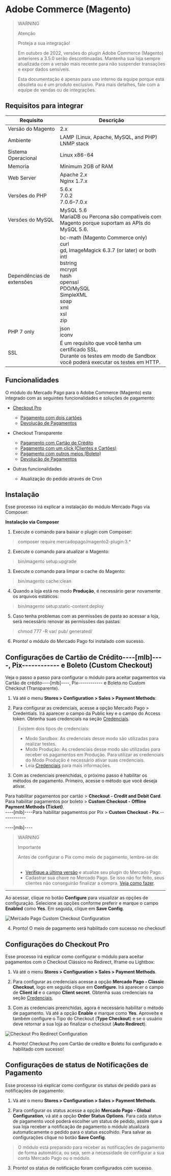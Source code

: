# Adobe Commerce (Magento)

> WARNING
>
> Atenção
>
> Proteja a sua integração!
>
> Em outubro de 2022, versões do plugin Adobe Commerce (Magento) anteriores a 3.5.0 serão descontinuadas. Mantenha sua loja sempre atualizada com a versão mais recente para não suspender transações e expor dados sensíveis.
>
> Esta documentação é apenas para uso interno da equipe porque está obsoleta ou é um produto exclusivo. Para mais detalhes, fale com a equipe de vendas ou de integrações.

## Requisitos para integrar

| Requisito | Descrição |
| --- | --- |
| Versão do Magento | 2.x |
| Ambiente | LAMP (Linux, Apache, MySQL, and PHP)<br/>LNMP stack |
| Sistema Operacional | Linux x86-64 |
| Memoria | Minimum 2GB of RAM |
| Web Server | Apache 2.x<br/>Nginx 1.7.x |
| Versões do PHP | 5.6.x<br/>7.0.2<br/>7.0.6–7.0.x<br/> |
| Versões do MySQL | MySQL 5.6<br/>MariaDB ou Percona são compatíveis com Magento porque suportam as APIs do MySQL 5.6. |
| Dependências de extensões | bc-math (Magento Commerce only)<br/>curl<br/>gd, ImageMagick 6.3.7 (or later) or both<br/>intl<br/>bstring<br/>mcrypt<br/>hash<br/>openssl<br/>PDO/MySQL<br/>SimpleXML<br/>soap<br/>xml<br/>xsl<br/>zip<br/> |
| PHP 7 only | json<br/>iconv |
| SSL | É um requisito que você tenha um certificado SSL.<br/>Durante os testes em modo de Sandbox você poderá executar os testes em HTTP. |


## Funcionalidades

O módulo do Mercado Pago para o Adobe Commerce (Magento) esta integrado com as seguintes funcionalidades e soluções de pagamento:

* [Checkout Pro](https://www.mercadopago[FAKER][URL][DOMAIN]/developers/pt/guides/online-payments/checkout-pro/introduction)
    * [Pagamento com dois cartões](https://www.mercadopago[FAKER][URL][DOMAIN]/developers/pt/guides/online-payments/checkout-pro/configurations/#bookmark_pagamentos_com_2_cartão_de_crédito)
    * [Devolução de Pagamentos](https://www.mercadopago[FAKER][URL][DOMAIN]/developers/pt/guides/manage-account/account/cancellations-and-refunds)


* Checkout Transparente
    * [Pagamento com Cartão de Crédito](https://www.mercadopago[FAKER][URL][DOMAIN]/developers/pt/guides/online-payments/checkout-api/receiving-payment-by-card)
    * [Pagamento com um click (Clientes e Cartões)](https://www.mercadopago[FAKER][URL][DOMAIN]/developers/pt/guides/online-payments/checkout-api/advanced-integration)
    * [Pagamento com outros meios (Boleto)](https://www.mercadopago[FAKER][URL][DOMAIN]/developers/pt/guides/online-payments/checkout-api/other-payment-ways)
    * [Devolução de Pagamentos](https://www.mercadopago[FAKER][URL][DOMAIN]/developers/pt/guides/manage-account/account/cancellations-and-refunds)


* Outras funcionalidades
    * Atualização do pedido através de Cron


## Instalação

Esse processo irá explicar a instalação do módulo Mercado Pago via Composer:

**Instalação via Composer**

1) Execute o comando para baixar o plugin com Composer:

> composer require mercadopago/magento2-plugin:3.*

2) Execute o comando para atualizar o Magento:

> bin/magento setup:upgrade

3) Execute o comando para limpar o cache do Magento:

> bin/magento cache:clean

4) Quando a loja está no modo **Produção**, é necessário gerar novamente os arquivos estáticos:

> bin/magento setup:static-content:deploy

5) Caso tenha problemas com as permissões de pasta ao acessar a loja, será necessário renovar as permissões das pastas:

> chmod 777 -R var/ pub/ generated/

6) Pronto! o módulo do Mercado Pago foi instalado com sucesso.


## Configurações de Cartão de Crédito----[mlb]----, Pix------------ e Boleto (Custom Checkout)

Veja o passo a passo para configurar o módulo para aceitar pagamentos via Cartão de crédito----[mlb]----, Pix------------ e Boleto no Custom Checkout (Transparente). 

1) Vá até o menu **Stores > Configuration > Sales > Payment Methods**:

2) Para configurar as credenciais, acesse a opção Mercado Pago > Credentials. Irá aparecer o campo da Public key e o campo do Access token. Obtenha suas credenciais na seção [Credenciais]([FAKER][CREDENTIALS][URL]).

> Existem dois tipos de credenciais:
> * Modo Sandbox: As credenciais desse modo são utilizadas para realizar testes.
> * Modo Produção: As credenciais desse modo são utilizadas para receber os pagamentos em Produção. Para utilizar as credenciais do Modo Produção é necessário ativar suas credenciais.
> * Leia [Credenciais](https://www.mercadopago[FAKER][URL][DOMAIN]/developers/pt/guides/resources/credentials) para mais informações. 

3) Com as credenciais preenchidas, o próximo passo é habilitar os métodos de pagamento.
Primeiro, acesse o método que você deseja ativar.

Para habilitar pagamentos por cartão > **Checkout - Credit and Debit Card**.<br>
Para habilitar pagamentos por boleto > **Custom Checkout - Offline Payment Methods (Ticket)**.<br>
----[mlb]----Para habilitar pagamentos por Pix  > **Custom Checkout - Pix**.------------

----[mlb]----

> WARNING
>
> Importante
>
> Antes de configurar o Pix como meio de pagamento, lembre-se de:<br><br>
> - [Verifique a última versão](https://marketplace.magento.com/mercadopago-core.html#product.info.details.release_notes) e atualize seu plugin do Mercado Pago.<br>
> - Cadastrar sua chave no Mercado Pago. Se isso não for feito, seus clientes não conseguirão finalizar a compra. [Veja como fazer](https://www.mercadopago.com.br/stop/pix?url=https%3A%2F%2Fwww.mercadopago.com.br%2Fadmin-pix-keys%2Fmy-keys&authentication_mode=required).

------------ 

Ao acessar, clique no botão **Configure** para visualizar as opções de configuração. Selecione as opções conforme preferir e marque o campo **Enabled** como **Yes**. Em seguida, clique em **Save Config**.

![Mercado Pago Custom Checkout Configuration](images/magento2/mercadopago_custom_checkout_configuration.png)

4) Pronto! O meio de pagamento será habilitado com sucesso no checkout!


## Configurações do Checkout Pro

Esse processo irá explicar como configurar o módulo para aceitar pagamentos com o Checkout Clássico no Redirect, Iframe ou Lightbox:

1) Vá até o menu  **Stores > Configuration > Sales > Payment Methods**.

2) Para configurar as credenciais acesse a opção **Mercado Pago - Classic Checkout**, logo em seguida clique em **Configure**. Irá aparecer o campo de **Client id** e o campo **Client secret**. Obtenha suas credenciais na seção [Credenciais]([FAKER][CREDENTIALS][URL]).

3) Com as credenciais preenchidas, agora é necessário habilitar o método de pagamento. Vá até a opção **Enable** e marque como **Yes**.
Aproveite e também configure o Tipo do Checkout (**Type Checkout**) e se o usuário deve retornar a sua loja ao finalizar o checkout (**Auto Redirect**).

![Checkout Pro Redirect Configuration](images/magento2/mercadopago_global_configuration.png)

4)  Pronto! Checkout Pro com Cartão de crédito e Boleto foi configurado e habilitado com sucesso!


## Configurações de status de Notificações de Pagamento

Esse processo irá explicar como configurar os status de pedido para as notificações de pagamento:

1) Vá até o menu **Stores > Configuration > Sales > Payment Methods**.

2) Para configurar os status acesse a opção **Mercado Pago - Global Configuration**, vá até a opção **Order Status Options**.
Para cada status de pagamento você poderá escolher um status de pedido, assim que a sua loja receber a notificação de pagamento o módulo atualizará automaticamente o pedido para o status escolhido. Para salvar as configurações clique no botão **Save Config**.

> O módulo está preparado para receber as notificações de pagamento de forma automática, ou seja, sem a necessidade de configurar a sua conta Mercado Pago ou o módulo.

3) Pronto! os status de notificação foram configurados com sucesso.
